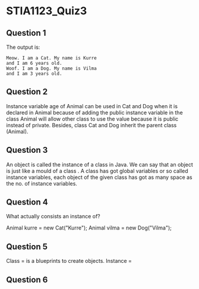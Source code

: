 # STIA1123_Quiz3
## Question 1
The output is:
```
Meow. I am a Cat. My name is Kurre
and I am 6 years old.
Woof. I am a Dog. My name is Vilma
and I am 3 years old.
```

## Question 2
Instance variable age of Animal can be used in Cat and Dog when it is declared in Animal because of adding the public instance variable in the class Animal will allow other class to use the value because it is public instead of private. Besides, class Cat and Dog inherit the parent class (Animal).
 
## Question 3
An object is called the instance of a class in Java. We can say that an object is just like a mould of a class . A class has got global variables or so called instance variables, each object of the given class has got as many space as the no. of instance variables.
 
## Question 4
What actually consists an instance of?

Animal kurre = new Cat("Kurre");
Animal vilma = new Dog("Vilma");
    
## Question 5
 Class = is a blueprints to create objects.
 Instance = 
 ## Question 6
 ## 

